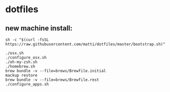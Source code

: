 dotfiles
========

## new machine install:
```
sh -c "$(curl -fsSL https://raw.githubusercontent.com/matti/dotfiles/master/bootstrap.sh)"
```

```
./osx.sh
./configure_osx.sh
./oh-my-zsh.sh
./homebrew.sh
brew bundle -v --file=brews/Brewfile.initial
mackup restore
brew bundle -v --file=brews/Brewfile.rest
./configure_apps.sh
```
